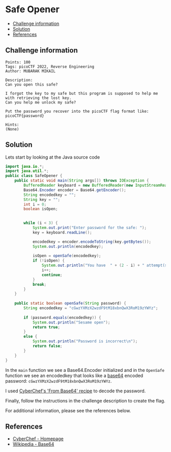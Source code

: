 # Safe Opener

- [Challenge information](#challenge-information)
- [Solution](#solution)
- [References](#references)

## Challenge information
```
Points: 100
Tags: picoCTF 2022, Reverse Engineering
Author: MUBARAK MIKAIL

Description:
Can you open this safe?

I forgot the key to my safe but this program is supposed to help me with retrieving the lost key. 
Can you help me unlock my safe?

Put the password you recover into the picoCTF flag format like:
picoCTF{password}

Hints:
(None)
```

## Solution

Lets start by looking at the Java source code
```java
import java.io.*;
import java.util.*;  
public class SafeOpener {
    public static void main(String args[]) throws IOException {
        BufferedReader keyboard = new BufferedReader(new InputStreamReader(System.in));
        Base64.Encoder encoder = Base64.getEncoder();
        String encodedkey = "";
        String key = "";
        int i = 0;
        boolean isOpen;
        

        while (i < 3) {
            System.out.print("Enter password for the safe: ");
            key = keyboard.readLine();

            encodedkey = encoder.encodeToString(key.getBytes());
            System.out.println(encodedkey);
              
            isOpen = openSafe(encodedkey);
            if (!isOpen) {
                System.out.println("You have  " + (2 - i) + " attempt(s) left");
                i++;
                continue;
            }
            break;
        }
    }
    
    public static boolean openSafe(String password) {
        String encodedkey = "cGwzYXMzX2wzdF9tM18xbnQwX3RoM19zYWYz";
        
        if (password.equals(encodedkey)) {
            System.out.println("Sesame open");
            return true;
        }
        else {
            System.out.println("Password is incorrect\n");
            return false;
        }
    }
}
```

In the `main` function we see a Base64.Encoder initialized and in the `OpenSafe` function 
we see an encodedkey that looks like a [base64](https://en.wikipedia.org/wiki/Base64) encoded password: `cGwzYXMzX2wzdF9tM18xbnQwX3RoM19zYWYz`.

I used [CyberChef's 'From Base64' recipe](https://gchq.github.io/CyberChef/#recipe=From_Base64('A-Za-z0-9%2B/%3D',true,false)) to decode the password.

Finally, follow the instructions in the challenge description to create the flag.

For additional information, please see the references below.

## References

- [CyberChef - Homepage](https://gchq.github.io/CyberChef/)
- [Wikipedia - Base64](https://en.wikipedia.org/wiki/Base64)
